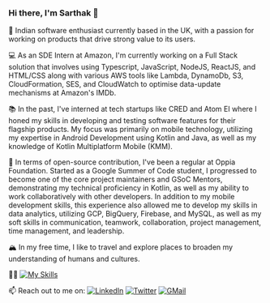 ### Hi there, I'm Sarthak 👋

<!--
**Sarthak2601/Sarthak2601** is a ✨ _special_ ✨ repository because its `README.md` (this file) appears on your GitHub profile.

Here are some ideas to get you started:

- 🔭 I’m currently working on ...
- 🌱 I’m currently learning ...
- 👯 I’m looking to collaborate on ...
- 🤔 I’m looking for help with ...
- 💬 Ask me about ...
- 📫 How to reach me: ...
- 😄 Pronouns: ...
- ⚡ Fun fact: ...
-->

🌇 Indian software enthusiast currently based in the UK, with a passion for working on products that drive strong value to its users.

💻 As an SDE Intern at Amazon, I'm currently working on a Full Stack solution that involves using Typescript, JavaScript, NodeJS, ReactJS, and HTML/CSS along with various AWS tools like Lambda, DynamoDb, S3, CloudFormation, SES, and CloudWatch to optimise data-update mechanisms at Amazon's IMDb.

📚 In the past, I've interned at tech startups like CRED and Atom EI where I honed my skills in developing and testing software features for their flagship products. My focus was primarily on mobile technology, utilizing my expertise in Android Development using Kotlin and Java, as well as my knowledge of Kotlin Multiplatform Mobile (KMM). 

🚀 In terms of open-source contribution, I've been a regular at Oppia Foundation. Started as a Google Summer of Code student, I progressed to become one of the core project maintainers and GSoC Mentors, demonstrating my technical proficiency in Kotlin, as well as my ability to work collaboratively with other developers. In addition to my mobile development skills, this experience also allowed me to develop my skills in data analytics, utilizing GCP, BigQuery, Firebase, and MySQL, as well as my soft skills in communication, teamwork, collaboration, project management, time management, and leadership.

🏔 In my free time, I like to travel and explore places to broaden my understanding of humans and cultures. 

💪🏽 [![My Skills](https://skillicons.dev/icons?i=kotlin,ts,js,java,html,css,react,nodejs,graphql,c,mysql,python,git,aws,gcp,firebase&perline=8)]()

📫 Reach out to me on: <a href="https://www.linkedin.com/in/sarthak2601" target="_blank"><img alt="LinkedIn" src="https://img.shields.io/badge/linkedin-%230077B5.svg?&style=for-the-badge&logo=linkedin&logoColor=white" /></a>  <a href="https://twitter.com/sarthak2601" target="_blank"><img alt="Twitter" src="https://img.shields.io/badge/twitter-%231DA1F2.svg?&style=for-the-badge&logo=twitter&logoColor=white" /></a>  <a href="mailto:agarwal.sarthak262012@gmail.com" target="_blank"><img alt="GMail" src="https://img.shields.io/badge/Gmail-D14836?style=for-the-badge&logo=gmail&logoColor=white" /></a>


</p>
